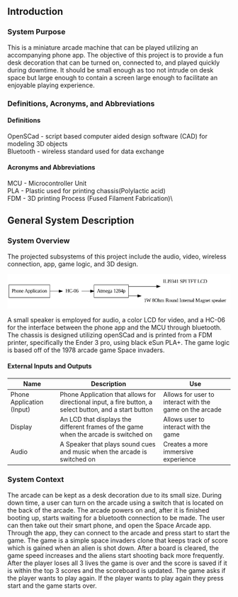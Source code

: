 ## Introduction

### System Purpose

This is a miniature arcade machine that can be played utilizing an accompanying phone app. The objective of this project is to provide a fun desk decoration that can be turned on, connected to, and played quickly during downtime. It should be small enough as too not intrude on desk space but large enough to contain a screen large enough to facilitate an enjoyable playing experience.

### Definitions, Acronyms, and Abbreviations

#### Definitions

OpenSCad - script based computer aided design software (CAD) for modeling 3D objects\
Bluetooth - wireless standard used for data exchange

#### Acronyms and Abbreviations

MCU - Microcontroller Unit\
PLA - Plastic used for printing chassis(Polylactic acid)\
FDM - 3D printing Process (Fused Filament Fabrication)\

## General System Description

### System Overview

The projected subsystems of this project include the audio, video, wireless connection, app, game logic, and 3D design.

![Blackbox Design](../diagrams/blackbox/blackbox_v2.png)

A small speaker is employed for audio, a color LCD for video, and a HC-06 for the interface between the phone app and the MCU through bluetooth. The chassis is designed utilizing openSCad and is  printed from a FDM printer, specifically the Ender 3 pro, using black eSun PLA+. The game logic is based off of the 1978 arcade game Space invaders.

#### External Inputs and Outputs
| Name | Description | Use |
| - | - | - |
| Phone Application (Input) | Phone Application that allows for directional input, a fire button, a select button, and a start button | Allows for user to interact with the game on the arcade |
| Display | An LCD that displays the different frames of the game when the arcade is switched on | Allows user to interact with the game |
| Audio | A Speaker that plays sound cues and music when the arcade is switched on | Creates a more immersive experience |


### System Context

The arcade can be kept as a desk decoration due to its small size. During down time, a user can turn on the arcade using a switch that is located on the back of the arcade. The arcade powers on and, after it is finished booting up, starts waiting for a bluetooth connection to be made. The user can then take out their smart phone, and open the Space Arcade app. Through the app, they can connect to the arcade and press start to start the game. The game is a simple space invaders clone that keeps track of score which is gained when an alien is shot down. After a board is cleared, the game speed increases and the aliens start shooting back more frequently. After the player loses all 3 lives the game is over and the score is saved if it is within the top 3 scores and the scoreboard is updated. The game asks if the player wants to play again. If the player wants to play again they press start and the game starts over.

